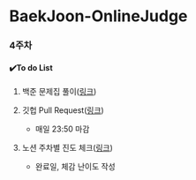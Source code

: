 # BaekJoon-OnlineJudge

### 4주차



#### :heavy_check_mark:To do List

1. 백준 문제집 풀이([링크](https://www.acmicpc.net/group/workbook/list/12988))

2. 깃헙 Pull Request([링크](https://github.com/scf-study-algorithm/BaekJoon-OnlineJudge))
   * 매일 23:50 마감
3. 노션 주차별 진도 체크([링크](https://www.notion.so/streetcodefighter/7c1884e31a234fedac0768941b9bf53b?v=1da1802fe86f43b793bf5142aa3c5d40))

   * 완료일, 체감 난이도 작성
